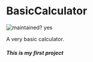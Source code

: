 # BasicCalculator
![maintained? yes](https://img.shields.io/badge/maintained%3F-yes-success)

A very basic calculator.


##### This is my first project

